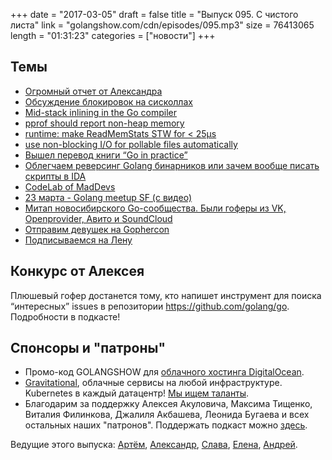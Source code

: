 +++
date = "2017-03-05"
draft = false
title = "Выпуск 095. С чистого листа"
link = "golangshow.com/cdn/episodes/095.mp3"
size = 76413065
length = "01:31:23"
categories = ["новости"]
+++

## Темы


* [Огромный отчет от Александра](https://github.com/LK4D4/report/blob/master/reports/golang-04-04.md)
* [Обсуждение блокировок на сисколлах](https://groups.google.com/forum/#!topic/golang-dev/6rtBswOG3pU)
* [Mid-stack inlining in the Go compiler](https://github.com/golang/proposal/blob/bb8d543ad4c9289b8e8daf53c3c794daeff3ff9d/design/19348-midstack-inlining.md)
* [pprof should report non-heap memory](https://github.com/golang/go/issues/15848)
* [runtime: make ReadMemStats STW for < 25µs](https://github.com/golang/go/commit/4a7cf960c38d72e9f0c6f00e46e013be2a35d56e)
* [use non-blocking I/O for pollable files automatically](https://github.com/golang/go/issues/18507)
* [Вышел перевод книги “Go in practice”](http://dmkpress.com/catalog/computer/programming/978-5-97060-477-9/)
* [Облегчаем реверсинг Golang бинарников или зачем вообще писать скрипты в IDA](https://habrahabr.ru/post/325498/)
* [CodeLab of MadDevs](https://blog.maddevs.io/golang-codelab-d508bb671f40)
* [23 марта - Golang meetup SF (с видео)](https://www.meetup.com/golangsf/events/236855978/)
* [Митап новосибирского Go-сообщества. Были гоферы из VK, Openprovider, Авито и SoundCloud](https://youtu.be/WwCWUEO7tqI)
* [Отправим девушек на Gophercon](https://www.generosity.com/community-fundraising/women-who-go-to-gophercon)
* [Подписываемся на Лену](https://github.com/lelenanam)

## Конкурс от Алексея

Плюшевый гофер достанется тому, кто напишет инструмент для поиска “интересных” issues в репозитории https://github.com/golang/go.
Подробности в подкасте!

## Спонсоры и "патроны"

- Промо-код GOLANGSHOW для [облачного хостинга DigitalOcean](https://www.digitalocean.com/?utm_campaign=golangshow&utm_medium=podcast&refcode=63eedb038a3e).
- [Gravitational](http://gravitational.com), облачные сервисы на любой инфраструктуре. Kubernetes в каждый датацентр! [Мы ищем таланты](https://github.com/gravitational/careers).
- Благодарим за поддержку Алексея Акуловича, Максима Тищенко, Виталия Филинкова, Джалиля Акбашева, Леонида Бугаева и всех остальных наших "патронов". Поддержать подкаст можно [здесь](https://www.patreon.com/golangshow).

Ведущие этого выпуска:  [Артём](https://twitter.com/miolini), [Александр](https://twitter.com/LK4D4math), [Слава](https://twitter.com/m0sth8), [Елена](https://twitter.com/webdeva), [Андрей](https://twitter.com/dadabird).

